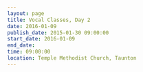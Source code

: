 ```yaml
---
layout: page
title: Vocal Classes, Day 2
date: 2016-01-09
publish_date: 2015-01-30 09:00:00
start_date: 2016-01-09
end_date: 
time: 09:00:00
location: Temple Methodist Church, Taunton
---
```


